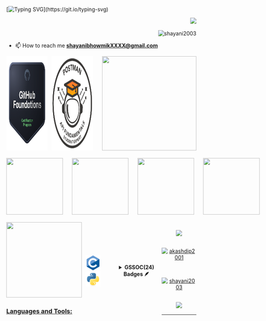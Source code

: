 [![Typing SVG](https://readme-typing-svg.herokuapp.com?size=24&width=600&lines=Welcome+To+my+GitHub+Profile+👋!)](https://git.io/typing-svg)

<div align = 'right'>
 <img src = "https://capsule-render.vercel.app/api?type=transparent&fontColor=ff0073&fontStyle=samakaran&text=Shayani%20Bhowmik&height=150&fontSize=80&desc=CSE,%202k26&descAlignY=75&descAlign=82.4"/></div>
 
 
<p align="right"> <img src="https://komarev.com/ghpvc/?username=shayani2003&label=Profile%20views&color=0e75b6&style=flat" alt="shayani2003" /> </p>


- 📫 How to reach me **shayanibhowmikXXXX@gmail.com**

<div style="display: flex; align-items: center; gap: 10px;" align="center">
<!--<h3 align="left">Connect with me:</h3>-->
<a href="https://www.credly.com/badges/7b75cc57-39f9-42a8-9555-6addb86bc244/public_url"><img src="img/github-foundations.png" width="250px" height="250px" /></a>
<a href="https://www.linkedin.com/posts/shayani2003_postman-apis-softwaredevelopment-activity-7264993397545869313-6bck?utm_source=social_share_sheet&utm_medium=member_desktop_web"><img src="img/Postman White badge.png" width="250px" height="250px" /></a> &nbsp;
<a href="https://www.credly.com/badges/9e16502a-2381-4c7d-ade7-cf524fb1d6e2/public_url"><img src="https://github.com/user-attachments/assets/99042298-4cca-44ae-90a0-efa1a28d50d8" width="250px" height="250px" /></a>
</div>
</br>

<div style="display: flex; align-items: center; gap: 10px;" align="center">
<a href="https://www.credly.com/badges/89d62361-394d-4da2-ac1b-8f14bc9feb38/public_url"><img src="https://github.com/user-attachments/assets/572d8c68-cf00-4e86-a676-e83141b113ca" width="150px" height="150px" /></a>&nbsp;
<a href="https://www.credly.com/badges/a2a78c8e-1816-4f6c-bdcb-ba4f267e9909/public_url"><img src="https://github.com/user-attachments/assets/3a5fc32a-11af-4e33-832b-17f1c358bb4a" width="150px" height="150px" /></a>&nbsp;
<a href="https://www.credly.com/badges/a24cd0ed-973e-42f0-8c8b-e320884bdb9d/public_url"><img src="https://github.com/user-attachments/assets/09084435-f2ab-44d4-b46d-ba1ebda86e86" width="150px" height="150px" /></a>&nbsp;
<a href="https://www.credly.com/badges/35277550-a500-4646-bad2-b79d9dc50a85/public_url"><img src="https://github.com/user-attachments/assets/ae19b5c6-7e33-4979-9afd-2fe54a0d2e6d" width="150px" height="150px" /></a>
</div>
<br>
<div style="display: flex; align-items: center; gap: 10px;" align="center">
<a href="https://www.salesforce.com/trailblazer/shayani2003"><img src="https://github.com/user-attachments/assets/cd3d451a-eabb-44d4-86cc-bb3d022380c6" width="200px" height="200px" />

<p align="left">
</p>

<h3 align="left">Languages and Tools:</h3>
<p align="left"> <a href="https://www.cprogramming.com/" target="_blank" rel="noreferrer"> <img src="https://raw.githubusercontent.com/devicons/devicon/master/icons/c/c-original.svg" alt="c" width="40" height="40"/> </a> <a href="https://www.python.org" target="_blank" rel="noreferrer"> <img src="https://raw.githubusercontent.com/devicons/devicon/master/icons/python/python-original.svg" alt="python" width="40" height="40"/> </a> </p>

---
<details>	
 <summary><b>GSSOC(24) Badges 🪶</b></summary><br>
<div style='display:flex; align-items:center; gap: 10px;' align='center'><a href="https://gssoc.girlscript.tech/leaderboard">
<img src="https://raw.githubusercontent.com/GSSoC24/Postman-Challenge/main/docs/assets/Postman%20White.png" width="100px" height="100px" />
<!--   <img src="https://raw.githubusercontent.com/GSSoC24/Postman-Challenge/main/docs/assets/1.png" width="100px" height="100px" />
  <img src="https://raw.githubusercontent.com/GSSoC24/Postman-Challenge/main/docs/assets/2.png" width="100px" height="100px" />
  <img src="https://raw.githubusercontent.com/GSSoC24/Postman-Challenge/main/docs/assets/3.png" width="100px" height="100px" />
  <img src="https://raw.githubusercontent.com/GSSoC24/Postman-Challenge/main/docs/assets/4.png" width="100px" height="100px" />
  <img src="https://raw.githubusercontent.com/GSSoC24/Postman-Challenge/main/docs/assets/5.png" width="100px" height="100px" />
  <img src="https://raw.githubusercontent.com/GSSoC24/Postman-Challenge/main/docs/assets/6.png" width="105px" height="105px" />
  <img src="https://raw.githubusercontent.com/GSSoC24/Postman-Challenge/main/docs/assets/7.png" width="100px" height="100px" />
  <img src="https://raw.githubusercontent.com/GSSoC24/Postman-Challenge/main/docs/assets/8.png" width="100px" height="100px" />
  <img src="https://raw.githubusercontent.com/GSSoC24/Contributor/refs/heads/main/assets/Code%20Luminary.png" width="105px" height="105px" />
  <img src="https://raw.githubusercontent.com/GSSoC24/Contributor/refs/heads/main/assets/Git%20Explorer.png" width="100px" height="100px" />
  <img src="https://raw.githubusercontent.com/GSSoC24/Contributor/refs/heads/main/assets/Pull%20Expert.png" width="100px" height="100px" /></a> -->
</div>
</details>

<br>

<div align = "center">
<div align= "center"><img src="https://github-readme-stats-mu-dusky.vercel.app/api?username=shayani2003&show_icons=true&theme=radical&count_private=true&include_all_commits=true"&custom_title="My Stats" align = "center"/></div>

<div align="center">
  
<br>
  

<p><img align="center" src="https://github-readme-stats.vercel.app/api/top-langs?username=shayani2003&show_icons=true&locale=en&layout=compact&theme=transparent" alt="akashdip2001" /></p>

<br>

<p><img align="center" src="https://github-readme-streak-stats.herokuapp.com/?user=shayani2003&theme=transparent" alt="shayani2003" /></p>
<br>

<img src="https://user-images.githubusercontent.com/73097560/115834477-dbab4500-a447-11eb-908a-139a6edaec5c.gif">

---

